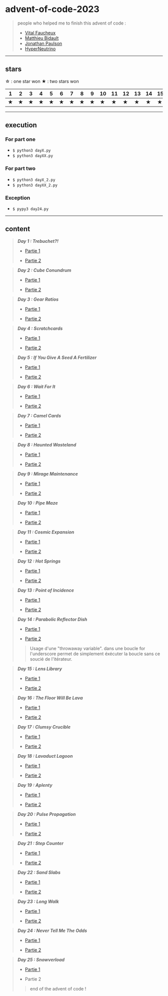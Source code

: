 # advent-of-code-2023

> people who helped me to finish this advent of code :
>
>- [Vital Faucheux](https://github.com/vitalfocheux)
>- [Matthieu Bidault](https://github.com/mbido)
>- [Jonathan Paulson](https://www.youtube.com/@jonathanpaulson5053)
>- [HyperNeutrino](https://www.youtube.com/@hyper-neutrino)
>

---

## stars

☆ : one star won
★ : two stars won

|1|2|3|4|5|6|7|8|9|10|11|12|13|14|15|16|17|18|19|20|21|22|23|24|25|
|---|---|---|---|---|---|---|---|---|---|---|---|---|---|---|---|---|---|---|---|---|---|---|---|---|
|★|★|★|★|★|★|★|★|★|★|★|★|★|★|★|★|★|★|★|★|★|★|★|★|★|

---

## execution

### For part one

- `$ python3 dayX.py`
- `$ python3 dayXX.py`

### For part two

- `$ python3 dayX_2.py`
- `$ python3 dayXX_2.py`

### Exception

- `$ pypy3 day24.py`

---

## content

>
> ***Day 1 : Trebuchet?!***
>
> - [Partie 1](./day-01/day1.py)
>
>>
>
> - [Partie 2](./day-01/day1_2.py)
>
>>
>
<!---->
>
> ***Day 2 : Cube Conundrum***
>
> - [Partie 1](./day-02/day2.py)
>
>>
>
> - [Partie 2](./day-02/day2_2.py)
>
>>
>
<!---->
>
> ***Day 3 : Gear Ratios***
>
> - [Partie 1](./day-03/day3.py)
>
>>
>
> - [Partie 2](./day-03/day3_2.py)
>
>>
>
<!---->
>
> ***Day 4 : Scratchcards***
>
> - [Partie 1](./day-04/day4.py)
>
>>
>
> - [Partie 2](./day-04/day4_2.py)
>
>>
>
<!---->
>
> ***Day 5 : If You Give A Seed A Fertilizer***
>
> - [Partie 1](./day-05/day5.py)
>
>>
>
> - [Partie 2](./day-05/day5_2.py)
>
>>
>
<!---->
>
> ***Day 6 : Wait For It***
>
> - [Partie 1](./day-06/day6.py)
>
>>
>
> - [Partie 2](./day-06/day6_2.py)
>
>>
>
<!---->
>
> ***Day 7 : Camel Cards***
>
> - [Partie 1](./day-07/day7.py)
>
>>
>
> - [Partie 2](./day-07/day7_2.py)
>
>>
>
<!---->
>
> ***Day 8 : Haunted Wasteland***
>
> - [Partie 1](./day-08/day8.py)
>
>>
>
> - [Partie 2](./day-08/day8_2.py)
>
>>
>
<!---->
>
> ***Day 9 : Mirage Maintenance***
>
> - [Partie 1](./day-09/day9.py)
>
>>
>
> - [Partie 2](./day-09/day9_2.py)
>
>>
>
<!--  -->
>
> ***Day 10 : Pipe Maze***
>
> - [Partie 1](./day-10/day10.py)
>
>>
>
> - [Partie 2](./day-10/day10_2.py)
>
>>
>
<!--  -->
>
> ***Day 11 : Cosmic Expansion***
>
> - [Partie 1](./day-11/day11.py)
>
>>
>
> - [Partie 2](./day-11/day11_2.py)
>
>>
>
<!--  -->
>
> ***Day 12 : Hot Springs***
>
> - [Partie 1](./day-12/day12.py)
>
>>
>
> - [Partie 2](./day-12/day12_2.py)
>
>>
>
<!--  -->
>
> ***Day 13 : Point of Incidence***
>
> - [Partie 1](./day-13/day13.py)
>
>>
>
> - [Partie 2](./day-13/day13_2.py)
>
>>
>
<!--  -->
>
> ***Day 14 : Parabolic Reflector Dish***
>
> - [Partie 1](./day-14/day14.py)
>
>>
>
> - [Partie 2](./day-14/day14_2.py)
>
>>
>> Usage d'une "throwaway variable". dans une boucle for l'underscore permet de simplement éxécuter la boucle sans ce soucié de l'itérateur.
>
<!--  -->
>
> ***Day 15 : Lens Library***
>
> - [Partie 1](./day-15/day15.py)
>
>>
>
> - [Partie 2](./day-15/day15_2.py)
>
>>
>
<!--  -->
>
> ***Day 16 : The Floor Will Be Lava***
>
> - [Partie 1](./day-16/day16.py)
>
>>
>
> - [Partie 2](./day-16/day16_2.py)
>
>>
>
<!--  -->
>
> ***Day 17 : Clumsy Crucible***
>
> - [Partie 1](./day-17/day17.py)
>
>>
>
> - [Partie 2](./day-17/day17_2.py)
>
>>
>
<!--  -->
>
> ***Day 18 : Lavaduct Lagoon***
>
> - [Partie 1](./day-18/day18.py)
>
>>
>
> - [Partie 2](./day-18/day18_2.py)
>
>>
>
<!--  -->
>
> ***Day 19 : Aplenty***
>
> - [Partie 1](./day-19/day19.py)
>
>>
>
> - [Partie 2](./day-19/day19_2.py)
>
>>
>
<!--  -->
>
> ***Day 20 : Pulse Propagation***
>
> - [Partie 1](./day-20/day20.py)
>
>>
>
> - [Partie 2](./day-20/day20_2.py)
>
>>
>
<!--  -->
>
> ***Day 21 : Step Counter***
>
> - [Partie 1](./day-21/day21.py)
>
>>
>
> - [Partie 2](./day-21/day21_2.py)
>
>>
>
<!--  -->
>
> ***Day 22 : Sand Slabs***
>
> - [Partie 1](./day-22/day22.py)
>
>>
>
> - [Partie 2](./day-22/day22_2.py)
>
>>
>
<!--  -->
>
> ***Day 23 : Long Walk***
>
> - [Partie 1](./day-23/day23.py)
>
>>
>
> - [Partie 2](./day-23/day23_2.py)
>
>>
>
<!--  -->
>
> ***Day 24 : Never Tell Me The Odds***
>
> - [Partie 1](./day-24/day24.py)
>
>>
>
> - [Partie 2](./day-24/day24_2.py)
>
>>
>
<!--  -->
>
> ***Day 25 : Snowverload***
>
> - [Partie 1](./day-25/day25.py)
>
>>
>
> - Partie 2
>
>> end of the advent of code !
>